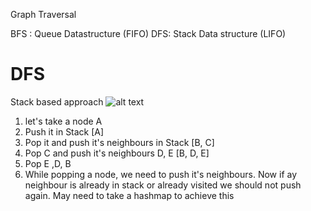 Graph Traversal

BFS : Queue Datastructure (FIFO)
DFS: Stack Data structure (LIFO)


# DFS

Stack based approach
![alt text](<Screenshot 2024-05-04 at 9.10.43 PM.png>)
1. let's take a node A
2. Push it in Stack [A]
3. Pop it and push it's neighbours in Stack [B, C]
4. Pop C and push it's neighbours D, E [B, D, E]
5. Pop E ,D, B
6. While popping a node, we need to push it's neighbours. Now if ay neighbour is already in stack or already visited we should not push again. May need to take a hashmap to achieve this
